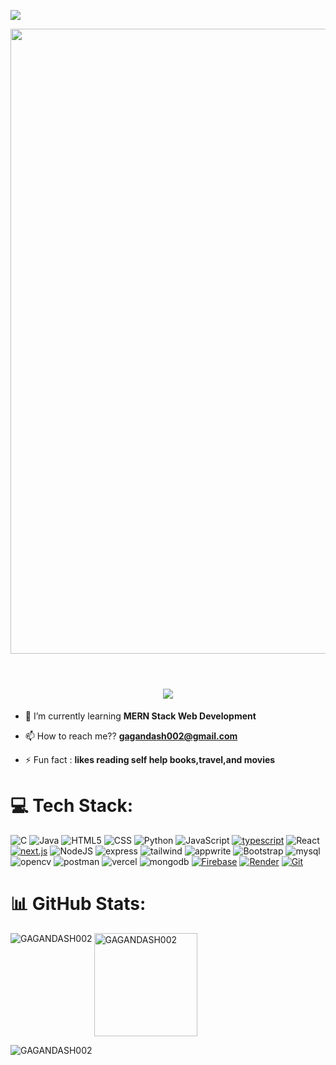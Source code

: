 [![](https://visitcount.itsvg.in/api?id=GAGANDASH002&icon=0&color=0)](https://visitcount.itsvg.in)
 
 


<img src="https://github.com/Anmol-Baranwal/Cool-GIFs-For-GitHub/assets/74038190/7d484dc9-68a9-4ee6-a767-aea59035c12d" width="1000">
<br><br>

<h1 align="center">
    <img src="https://readme-typing-svg.herokuapp.com/?font=Righteous&size=35&center=true&vCenter=true&width=500&height=70&duration=4000&lines=Hi+There!+👋;+I'm+Gagan+Dash!;" />
</h1>

- 🌱 I’m currently learning **MERN Stack Web Development**
 
- 📫 How to reach me?? **gagandash002@gmail.com**

- ⚡ Fun fact : **likes reading self help books,travel,and movies**



# 💻 Tech Stack:
![C](https://img.shields.io/badge/c-%2300599C.svg?style=for-the-badge&logo=c&logoColor=white) ![Java](https://img.shields.io/badge/java-%23ED8B00.svg?style=for-the-badge&logo=openjdk&logoColor=white) ![HTML5](https://img.shields.io/badge/html5-%23E34F26.svg?style=for-the-badge&logo=html5&logoColor=white) 
![CSS](https://img.shields.io/badge/CSS-2ea44f?style=for-the-badge&logo=css3&logoColor=white) ![Python](https://img.shields.io/badge/python-3670A0?style=for-the-badge&logo=python&logoColor=ffdd54) ![JavaScript](https://img.shields.io/badge/JavaScript-yellow?style=for-the-badge&logo=javascript&logoColor=white) 
[![typescript](https://img.shields.io/static/v1?label=&message=typescript&color=%233178C6&style=for-the-badge&logo=TypeScript&logoColor=white)](https://) ![React](https://img.shields.io/badge/React-blue?style=for-the-badge&logo=react&logoColor=white) [![next.js](https://img.shields.io/static/v1?label=&message=next.js&color=%23000000&style=for-the-badge&logo=next.js&logoColor=white)](https://)
       ![NodeJS](https://img.shields.io/badge/node.js-6DA55F?style=for-the-badge&logo=node.js&logoColor=white) ![express](https://img.shields.io/badge/express-black?style=for-the-badge&logo=express&logoColor=white) ![tailwind](https://img.shields.io/badge/tailwind-blue?style=for-the-badge&logo=tailwindcss&logoColor=white) ![appwrite](https://img.shields.io/badge/appwrite-black?style=for-the-badge&logo=appwrite&logoColor=%23FD366E) ![Bootstrap](https://img.shields.io/badge/Bootstrap-purple?style=for-the-badge&logo=bootstrap&logoColor=white) ![mysql](https://img.shields.io/badge/mysql-skyblue?style=for-the-badge&logo=mysql&logoColor=black) ![opencv](https://img.shields.io/badge/opencv-peach?style=for-the-badge&logo=opencv&logoColor=white) ![postman](https://img.shields.io/badge/postman-orange?style=for-the-badge&logo=postman&logoColor=white) ![vercel](https://img.shields.io/badge/vercel-black?style=for-the-badge&logo=vercel&logoColor=white) ![mongodb](https://img.shields.io/badge/mongodb-darkgreen?style=for-the-badge&logo=mongodb&logoColor=green) [![Firebase](https://img.shields.io/static/v1?label=&message=Firebase&color=+%23dd2c00&style=for-the-badge&logo=firebase)](https://) [![Render](https://img.shields.io/static/v1?label=&message=Render&color=%23000000&style=for-the-badge&logo=render)](https://) [![Git](https://img.shields.io/static/v1?label=&message=Git&color=%23F05032&style=for-the-badge&logo=git&logoColor=white)](https://)




# 📊 GitHub Stats:

<p><img align="left" src="https://github-readme-stats.vercel.app/api/top-langs?username=GAGANDASH002&show_icons=true&locale=en&layout=compact&theme=dark&hide" alt="GAGANDASH002" /> <img align="center"  height ="165px" src="https://github-readme-stats.vercel.app/api?username=GAGANDASH002&show_icons=true&locale=en&theme=dark&hide" alt="GAGANDASH002" /></p>

<p><img align="center" src="https://github-readme-streak-stats.herokuapp.com/?user=GAGANDASH002&theme=dark&hide&" alt="GAGANDASH002" /></p>

